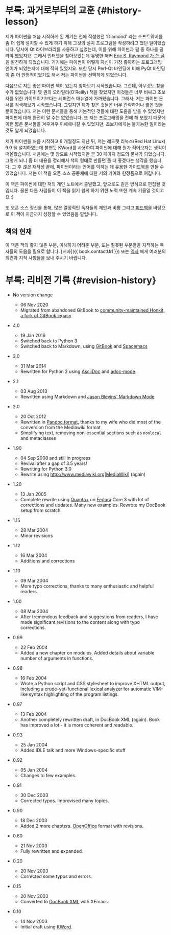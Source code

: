 # 부록: 과거로부터의 교훈 {#history-lesson}

제가 파이썬을 처음 시작하게 된 계기는 전에 작성했던 'Diamond' 라는 소프트웨어를 좀 더 쉽게 설치할 수 있게 하기 위해 그것의 설치 프로그램을 작성하려고 했던 일이었습니다. 당시에 Qt 라이브러리를 사용하고 싶었는데, 이를 위해 파이썬과 펄 중 하나를 골라야 했었지요. 그래서 인터넷을 찾아보았는데 유명한 해커 [Eric S. Raymond 가 쓴 글](http://www.python.org/about/success/esr/)을 발견하게 되었습니다. 거기에는 파이썬이 어떻게 자신이 가장 좋아하는 프로그래밍 언어가 되었는지에 대해 적혀 있었지요. 또한 당시 Perl-Qt 바인딩에 비해 PyQt 바인딩이 좀 더 안정적이었기도 해서 저는 파이썬을 선택하게 되었습니다.

다음으로 저는 좋은 파이썬 책이 있는지 찾아보기 시작했습니다. 그런데, 아무것도 찾을 수가 없었습니다! 몇 권의 오라일리(O’Reilly) 책을 찾았지만 이것들은 너무 비싸고 초보자를 위한 가이드이기보다는 레퍼런스 매뉴얼에 가까웠습니다. 그래서, 저는 파이썬 문서를 검색해보기 시작했습니다. 그렇지만 제가 찾은 것들은 너무 간략하거나 짧은 것들 뿐이었습니다. 저는 이런 문서들을 통해 기본적인 것들에 대한 도움을 받을 수 있었지만 파이썬에 대해 완전히 알 수는 없었습니다. 또 저는 프로그래밍을 전에 해 보았기 때문에 이런 짧은 문서들을 겨우겨우 이해해나갈 수 있었지만, 초보자에게는 불가능한 일이라는 것도 알게 되었습니다.

제가 파이썬을 처음 시작하고 6 개월정도 지난 뒤, 저는 레드햇 리눅스(Red Hat Linux) 9.0 을 설치하였는데 불현듯 KWord를 사용하여 파이썬에 대해 뭔가 적어보자는 생각이 떠올랐습니다. 처음에는 몇 장으로 시작했지만 곧 30 페이지 정도의 문서가 되었습니다. 그렇게 되니 좀 더 내용을 정리해서 책의 형태로 만들면 좀 더 좋겠다는 생각을 했습니다. 그 후 _많은_ 재작성 끝에, 파이썬이라는 언어를 익히는 데 유용한 가이드북을 만들 수 있었습니다. 저는 이 책을 오픈 소스 공동체에 대한 저의 기여와 헌정품으로 여깁니다.

이 책은 파이썬에 대한 저의 개인 노트에서 출발했고, 앞으로도 같은 방식으로 편집될 것입니다. 물론 다른 사람들이 이 책을 읽기 쉽게 하기 위한 노력 또한 계속 기울일 것이고요 :)

또 오픈 소스 정신을 통해, 많은 열정적인 독자들의 제안과 비평 그리고 [피드백](./README.md#who-reads-bop)을 바탕으로 이 책이 지금까지 성장할 수 있었음을 알립니다.

## 책의 현재

이 책은 책의 좋지 않은 부분, 이해하기 어려운 부분, 또는 잘못된 부분들을 지적하는 독자들의 도움을 필요로 합니다. [저자]({{ book.contactUrl }}) 또는 [역자](./translations.md#translations) 에게 여러분의 의견과 지적 사항들을 보내 주시기 바랍니다.

# 부록: 리비전 기록 {#revision-history}

- No version change
    - 06 Nov 2020
    - Migrated from abandoned GitBook to [community-maintained Honkit, a fork of GitBook legacy](https://github.com/honkit/honkit)

- 4.0
    - 19 Jan 2016
    - Switched back to Python 3
    - Switched back to Markdown, using [GitBook](https://www.gitbook.com) and [Spacemacs](http://spacemacs.org)

- 3.0
    - 31 Mar 2014
    - Rewritten for Python 2 using [AsciiDoc](http://asciidoctor.org/docs/what-is-asciidoc/) and [adoc-mode](https://github.com/sensorflo/adoc-mode/wiki).

- 2.1
    - 03 Aug 2013
    - Rewritten using Markdown and [Jason Blevins' Markdown Mode](http://jblevins.org/projects/markdown-mode/)

- 2.0
    - 20 Oct 2012
    - Rewritten in [Pandoc format](http://johnmacfarlane.net/pandoc/README.html), thanks to my wife who did most of the conversion from the Mediawiki format
    - Simplifying text, removing non-essential sections such as `nonlocal` and metaclasses

- 1.90
    - 04 Sep 2008 and still in progress
    - Revival after a gap of 3.5 years!
    - Rewriting for Python 3.0
    - Rewrite using http://www.mediawiki.org[MediaWiki] (again)

- 1.20
    - 13 Jan 2005
    - Complete rewrite using [Quanta+](https://en.wikipedia.org/wiki/Quanta_Plus) on [Fedora](http://fedoraproject.org/) Core 3 with lot of corrections and updates. Many new examples. Rewrote my DocBook setup from scratch.

- 1.15
    - 28 Mar 2004
    - Minor revisions

- 1.12
    - 16 Mar 2004
    - Additions and corrections

- 1.10
    - 09 Mar 2004
    - More typo corrections, thanks to many enthusiastic and helpful readers.

- 1.00
    - 08 Mar 2004
    - After tremendous feedback and suggestions from readers, I have made significant revisions to the content along with typo corrections.

- 0.99
    - 22 Feb 2004
    - Added a new chapter on modules. Added details about variable number of arguments in functions.

- 0.98
    - 16 Feb 2004
    - Wrote a Python script and CSS stylesheet to improve XHTML output, including a crude-yet-functional lexical analyzer for automatic VIM-like syntax highlighting of the program listings.

- 0.97
    - 13 Feb 2004
    - Another completely rewritten draft, in DocBook XML (again). Book has improved a lot - it is more coherent and readable.

- 0.93
    - 25 Jan 2004
    - Added IDLE talk and more Windows-specific stuff

- 0.92
    - 05 Jan 2004
    - Changes to few examples.

- 0.91
    - 30 Dec 2003
    - Corrected typos. Improvised many topics.

- 0.90
    - 18 Dec 2003
    - Added 2 more chapters. [OpenOffice](https://en.wikipedia.org/wiki/OpenOffice) format with revisions.

- 0.60
    - 21 Nov 2003
    - Fully rewritten and expanded.

- 0.20
    - 20 Nov 2003
    - Corrected some typos and errors.

- 0.15
    - 20 Nov 2003
    - Converted to [DocBook XML](https://en.wikipedia.org/wiki/DocBook) with XEmacs.

- 0.10
    - 14 Nov 2003
    - Initial draft using [KWord](https://en.wikipedia.org/wiki/Kword).
